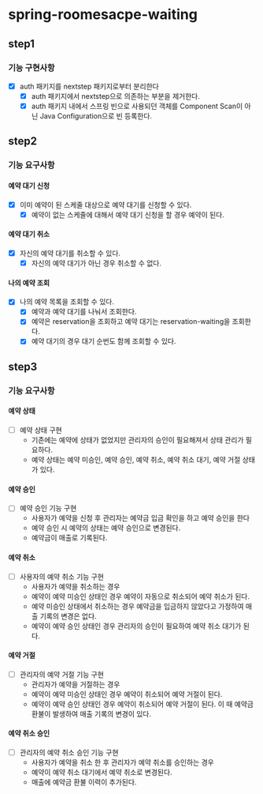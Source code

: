 # spring-roomesacpe-waiting

## step1

### 기능 구현사항

- [x] auth 패키지를 nextstep 패키지로부터 분리한다
    - [x] auth 패키지에서 nextstep으로 의존하는 부분을 제거한다.
    - [x] auth 패키지 내에서 스프링 빈으로 사용되던 객체를 Component Scan이 아닌 Java Configuration으로 빈 등록한다.

## step2

### 기능 요구사항

#### 예약 대기 신청

- [x] 이미 예약이 된 스케줄 대상으로 예약 대기를 신청할 수 있다.
    - [x] 예약이 없는 스케줄에 대해서 예약 대기 신청을 할 경우 예약이 된다.

#### 예약 대기 취소

- [x] 자신의 예약 대기를 취소할 수 있다.
    - [x] 자신의 예약 대기가 아닌 경우 취소할 수 없다.

#### 나의 예약 조회

- [x] 나의 예약 목록을 조회할 수 있다.
    - [x] 예약과 예약 대기를 나눠서 조회한다.
    - [x] 예약은 reservation을 조회하고 예약 대기는 reservation-waiting을 조회한다.
    - [x] 예약 대기의 경우 대기 순번도 함께 조회할 수 있다.

## step3

### 기능 요구사항

#### 예약 상태

- [ ] 예약 상태 구현
    - 기존에는 예약에 상태가 없었지만 관리자의 승인이 필요해져서 상태 관리가 필요하다.
    - 예약 상태는 예약 미승인, 예약 승인, 예약 취소, 예약 취소 대기, 예약 거절 상태가 있다.

#### 예약 승인

- [ ] 예약 승인 기능 구현
    - 사용자가 예약을 신청 후 관리자는 예약금 입금 확인을 하고 예약 승인을 한다
    - 예약 승인 시 예약의 상태는 예약 승인으로 변경된다.
    - 예약금이 매출로 기록된다.

#### 예약 취소

- [ ] 사용자의 예약 취소 기능 구현
    - 사용자가 예약을 취소하는 경우
    - 예약이 예약 미승인 상태인 경우 예약이 자동으로 취소되어 예약 취소가 된다.
    - 예약 미승인 상태에서 취소하는 경우 예약금을 입금하지 않았다고 가정하여 매출 기록의 변경은 없다.
    - 예약이 예약 승인 상태인 경우 관리자의 승인이 필요하여 예약 취소 대기가 된다.

#### 예약 거절

- [ ] 관리자의 예약 거절 기능 구현
    - 관리자가 예약을 거절하는 경우
    - 예약이 예약 미승인 상태인 경우 예약이 취소되어 예약 거절이 된다.
    - 예약이 예약 승인 상태인 경우 예약이 취소되어 예약 거절이 된다. 이 때 예약금 환불이 발생하여 매출 기록의 변경이 있다.

#### 예약 취소 승인

- [ ] 관리자의 예약 취소 승인 기능 구현
    - 사용자가 예약을 취소 한 후 관리자가 예약 취소를 승인하는 경우
    - 예약이 예약 취소 대기에서 예약 취소로 변경된다.
    - 매출에 예약금 환불 이력이 추가된다.
